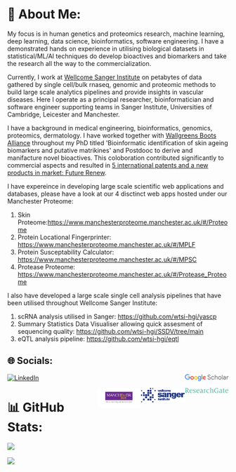 # :star2: About Me:
My focus is in human genetics and proteomics research, machine learning, deep learning, data science, bioinformatics, software engineering. I have a demonstrated hands on experience in utilising biological datasets in statistical/ML/AI techniques do develop bioactives and biomarkers and take the research all the way to the commercialization. 

Currently, I work at [Wellcome Sanger Institute](https://www.sanger.ac.uk/person/ozols-matiss/) on petabytes of data gathered by single cell/bulk rnaseq, genomic and proteomic methods to build large scale analytics pipelines and provide insights in vascular diseases. Here I operate as a principal researcher, bioinformatician and software engineer supporting teams in Sanger Institute, Universities of Cambridge, Leicester and Manchester.

I have a background in medical engineering, bioinformatics, genomics, proteomics, dermatology. I have worked together with [Wallgreens Boots Alliance](https://www.no7beauty.co.uk/) throughout my PhD titled 'Bioinformatic identification of skin ageing biomarkers and putative matrikines' and Postdooc to derive and manifacture novel bioactives. This coloboration contributed significantly to commercial aspects and resulted in [5 international patents and a new products in market: Future Renew](https://www.manchester.ac.uk/discover/news/world-first-super-peptide-technology-bio-hacks-the-skins-natural-repair-process/). 

I have expereince in developing large scale scientific web applications and databases, please have a look at our 4 disctinct web apps hosted under our Manchester Proteome:
1) Skin Proteome:https://www.manchesterproteome.manchester.ac.uk/#/Proteome
2) Protein Locational Fingerprinter: https://www.manchesterproteome.manchester.ac.uk/#/MPLF
3) Protein Susceptability Calculator: https://www.manchesterproteome.manchester.ac.uk/#/MPSC
4) Protease Proteome: https://www.manchesterproteome.manchester.ac.uk/#/Protease_Proteome

I also have developed a large scale single cell analysis pipelines that have been utilised throughout Wellcome Sanger Institute:
1) scRNA analysis utilised in Sanger: https://github.com/wtsi-hgi/yascp
2) Summary Statistics Data Visualiser allowing quick assesment of sequencing quality: https://github.com/wtsi-hgi/SSDV/tree/main
3) eQTL analysis pipeline: https://github.com/wtsi-hgi/eqtl

## 🌐 Socials:
[![LinkedIn](https://img.shields.io/badge/LinkedIn-%230077B5.svg?logo=linkedin&logoColor=white)](https://www.linkedin.com/in/maxozo/)
[<img style="float: right;" src="https://github.com/maxozo/maxozo/blob/main/index.png"  width="100">](https://scholar.google.com/citations?user=9fwjg3MAAAAJ&hl=en&authuser=1)

[<img style="float: right;" src="https://github.com/maxozo/maxozo/blob/main/RG.png"  width="100">](https://www.researchgate.net/profile/Matiss-Ozols-2)

[<img style="float: right;" src="https://github.com/maxozo/maxozo/blob/main/sanger.png"  width="100">](https://www.sanger.ac.uk/person/ozols-matiss/)

[<img style="float: right;" src="https://github.com/maxozo/maxozo/blob/main/MCR.png"  width="100">](https://research.manchester.ac.uk/en/persons/matiss.ozols)

# 📊 GitHub Stats:
![](https://github-readme-streak-stats.herokuapp.com/?user=maxozo&theme=dark&hide_border=false)<br/>

[![](https://visitcount.itsvg.in/api?id=maxozo&label=Profile%20Views&color=6&icon=1&pretty=false)](https://visitcount.itsvg.in)
